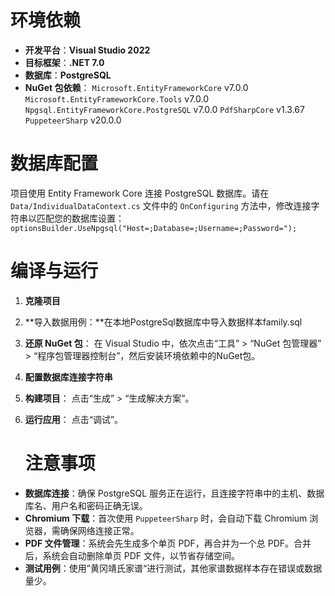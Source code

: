 # 环境依赖

* **开发平台**：**Visual Studio 2022**
* **目标框架**：**.NET 7.0**
* **数据库**：**PostgreSQL**
* **NuGet 包依赖**：
  `Microsoft.EntityFrameworkCore` v7.0.0
  `Microsoft.EntityFrameworkCore.Tools` v7.0.0
  `Npgsql.EntityFrameworkCore.PostgreSQL` v7.0.0
  `PdfSharpCore` v1.3.67
  `PuppeteerSharp` v20.0.0

# 数据库配置

项目使用 Entity Framework Core 连接 PostgreSQL 数据库。请在 `Data/IndividualDataContext.cs` 文件中的 `OnConfiguring` 方法中，修改连接字符串以匹配您的数据库设置：`optionsBuilder.UseNpgsql("Host=;Database=;Username=;Password="); `

# 编译与运行

1. **克隆项目**

2. **导入数据用例：**在本地PostgreSql数据库中导入数据样本family.sql

3. **还原 NuGet 包**：
   在 Visual Studio 中，依次点击“工具” > “NuGet 包管理器” > “程序包管理器控制台”，然后安装环境依赖中的NuGet包。

4. **配置数据库连接字符串**

5. **构建项目**：
   点击“生成” > “生成解决方案”。

6. **运行应用**：
   点击“调试”。

   # 注意事项

* **数据库连接**：确保 PostgreSQL 服务正在运行，且连接字符串中的主机、数据库名、用户名和密码正确无误。
* **Chromium 下载**：首次使用 `PuppeteerSharp` 时，会自动下载 Chromium 浏览器，需确保网络连接正常。
* **PDF 文件管理**：系统会先生成多个单页 PDF，再合并为一个总 PDF。合并后，系统会自动删除单页 PDF 文件，以节省存储空间。
* **测试用例**：使用”黄冈靖氏家谱“进行测试，其他家谱数据样本存在错误或数据量少。
